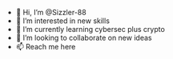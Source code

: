- 👋 Hi, I’m @Sizzler-88
- 👀 I’m interested in new skills
- 🌱 I’m currently learning cybersec plus crypto
- 💞️ I’m looking to collaborate on new ideas
- 📫 Reach me here

<!---
Sizzler-88/Sizzler-88 is a ✨ special ✨ repository because its `README.md` (this file) appears on your GitHub profile.
You can click the Preview link to take a look at your changes.
--->
